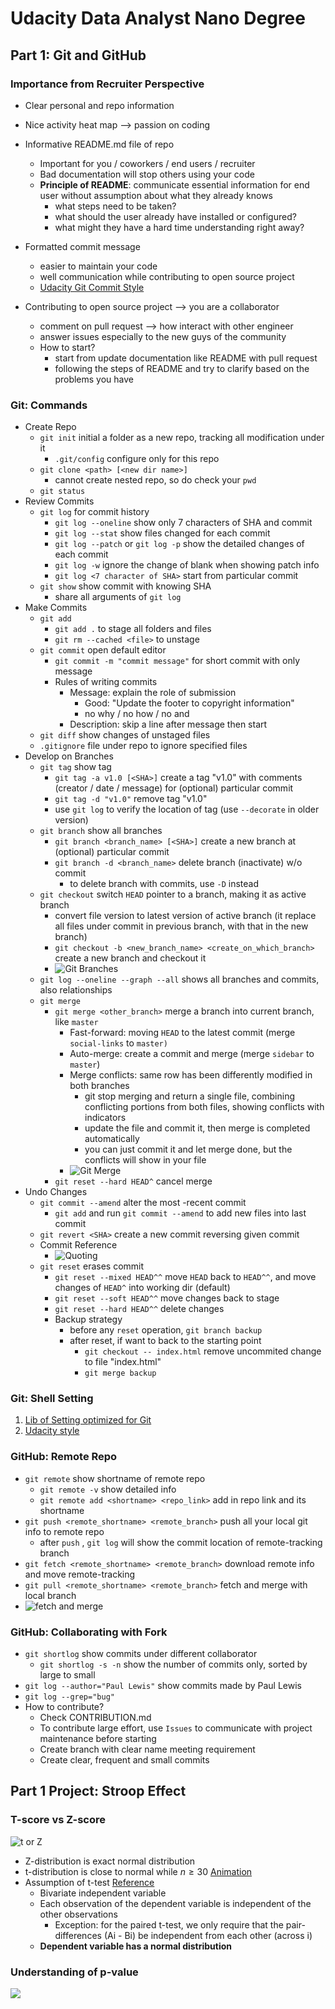 # Udacity Data Analyst Nano Degree

## Part 1: Git and GitHub

### Importance from Recruiter Perspective 

- Clear personal and repo information
- Nice activity heat map -->  passion on coding
- Informative README.md file of repo
  - Important for you / coworkers / end users / recruiter
  - Bad documentation will stop others using your code
  - **Principle of README**: communicate essential information for end user without assumption about what they already knows
    - what steps need to be taken?
    - what should the user already have installed or configured?
    - what might they have a hard time understanding right away?
- Formatted commit message

  - easier to maintain your code
  - well communication while contributing to  open source project
  - [Udacity Git Commit Style](https://udacity.github.io/git-styleguide/)
- Contributing to open source project -->  you are a collaborator
  - comment on pull request --> how interact with other engineer
  - answer issues especially to the new guys of the community
  - How to start?
    - start from update documentation like README with pull request
    - following the steps of README and try to clarify based on the problems you have

### Git: Commands

- Create Repo
  - `git init` initial a folder as a new repo, tracking all modification under it
    - `.git/config` configure only for this repo
  - `git clone <path> [<new dir name>]`
    - cannot create nested repo, so do check your `pwd`
  - `git status`
- Review Commits
  - `git log` for commit history
    - `git log --oneline` show only 7 characters of SHA and commit
    - `git log --stat` show files changed for each commit
    - `git log --patch` or `git log -p` show the detailed changes of each commit
    - `git log -w` ignore the change of blank when showing patch info
    - `git log <7 character of SHA>` start from particular commit
  - `git show` show commit with knowing SHA
    - share all arguments of `git log`
- Make Commits
  - `git add` 
    - `git add .` to stage all folders and files
    - `git rm --cached <file>` to unstage
  - `git commit` open default editor
    - `git commit -m "commit message"` for short commit with only message
    - Rules of writing commits
      - Message: explain the role of submission
        - Good: "Update the footer to copyright information"
        - no why / no how / no and
      - Description: skip a line after message then start
  - `git diff` show changes of unstaged files
  - `.gitignore` file under repo to ignore specified files
- Develop on Branches
  - `git tag` show tag
    - `git tag -a v1.0 [<SHA>]` create a tag "v1.0" with comments (creator / date / message) for (optional) particular commit
    - `git tag -d "v1.0"` remove tag "v1.0"
    - use `git log` to verify the location of tag (use `--decorate` in older version)
  - `git branch` show all branches
    - `git branch <branch_name> [<SHA>]` create a new branch at (optional) particular commit
    - `git branch -d <branch_name>` delete branch (inactivate) w/o commit
      - to delete branch with commits, use `-D` instead
  - `git checkout` switch `HEAD` pointer to a branch, making it as active branch
    - convert file version to latest version of active branch (it replace all files under commit in previous branch, with that in the new branch)
    - `git checkout -b <new_branch_name> <create_on_which_branch>`  create a new branch and checkout it
    - ![Git Branches](../img/git_branch.png)
  - `git log --oneline --graph --all` shows all branches and commits, also relationships
  - `git merge`
    - `git merge <other_branch>` merge a branch into current branch, like `master`
      - Fast-forward: moving `HEAD` to the latest commit (merge `social-links` to `master)`
      - Auto-merge: create a commit and merge (merge `sidebar` to `master`)
      - Merge conflicts: same row has been differently modified in both branches
        - git stop merging and return a single file, combining conflicting portions from both files, showing conflicts with indicators
        - update the file and commit it, then merge is completed automatically
        - you can just commit it and let merge done, but the conflicts will show in your file
      - ![Git Merge](../img/git_merge.png)
    - `git reset --hard HEAD^` cancel merge
- Undo Changes
  - `git commit --amend` alter the most -recent commit
    - `git add` and run `git commit --amend` to add new files into last commit
  - `git revert <SHA>` create a new commit reversing given commit
  - Commit Reference
    - ![Quoting](../img/git_father.png)
  - `git reset` erases commit
    - `git reset --mixed HEAD^^` move `HEAD` back to `HEAD^^`, and move changes of `HEAD^` into working dir (default)
    - `git reset --soft HEAD^^` move changes back to stage
    - `git reset --hard HEAD^^` delete changes
    - Backup strategy
      - before any `reset` operation, `git branch backup` 
      - after reset, if want to back to the starting point
        - `git checkout -- index.html` remove uncommited change to file "index.html"
        - `git merge backup` 

### Git: Shell Setting

1. [Lib of Setting optimized for Git](https://dotfiles.github.io/)
2. [Udacity style](https://classroom.udacity.com/nanodegrees/nd002-cn-advanced-career/parts/0f916a11-e0ae-4845-bb35-ee05bc7f1ac9/modules/63a3bbc1-bc00-4ee7-a894-a2d91841f30f/lessons/1b369991-f1ca-4d6a-ba8f-e8318d76322f/concepts/63a6f935-dea7-43c2-aaa3-61deea5070c8)

### GitHub: Remote Repo

- `git remote` show shortname of remote repo
  - `git remote -v` show detailed info
  - `git remote add <shortname> <repo_link>` add in repo link and its shortname
- `git push <remote_shortname> <remote_branch>` push all your local git info to remote repo
  - after `push` , `git log` will show the commit location of remote-tracking branch
- `git fetch <remote_shortname> <remote_branch>` download remote info and move remote-tracking 
- `git pull <remote_shortname> <remote_branch>` fetch and merge with local branch
- ![fetch and merge](../img/git_fetch.png)

### GitHub: Collaborating with Fork

- `git shortlog` show commits under different collaborator
  - `git shortlog -s -n` show the number of commits only, sorted by large to small
- `git log --author="Paul Lewis"` show commits made by Paul Lewis
- `git log --grep="bug"` 
- How to contribute?
  - Check CONTRIBUTION.md
  - To contribute large effort, use `Issues` to communicate with project maintenance before starting
  - Create branch with clear name meeting requirement
  - Create clear, frequent and small commits

## Part 1 Project: Stroop Effect

### T-score vs Z-score

![t or Z](http://www.statisticshowto.com/wp-content/uploads/2013/08/t-score-vs.-z-score.png)

- Z-distribution is exact normal distribution
- t-distribution is close to normal while $n\ge30$  [Animation](http://rpsychologist.com/d3/tdist/)
- Assumption of t-test [Reference](http://www.csic.cornell.edu/Elrod/t-test/t-test-assumptions.html)
  - Bivariate independent variable
  - Each observation of the dependent variable is independent of the other observations
    - Exception: for the paired t-test, we only require that the pair-differences (Ai - Bi) be independent from each other (across i)
  - **Dependent variable has a normal distribution**

### Understanding of p-value

![](https://udacity-reviews-uploads.s3.amazonaws.com/_attachments/60529/1492190110/Screen_Shot_2017-04-15_at_1.14.44_AM.png)